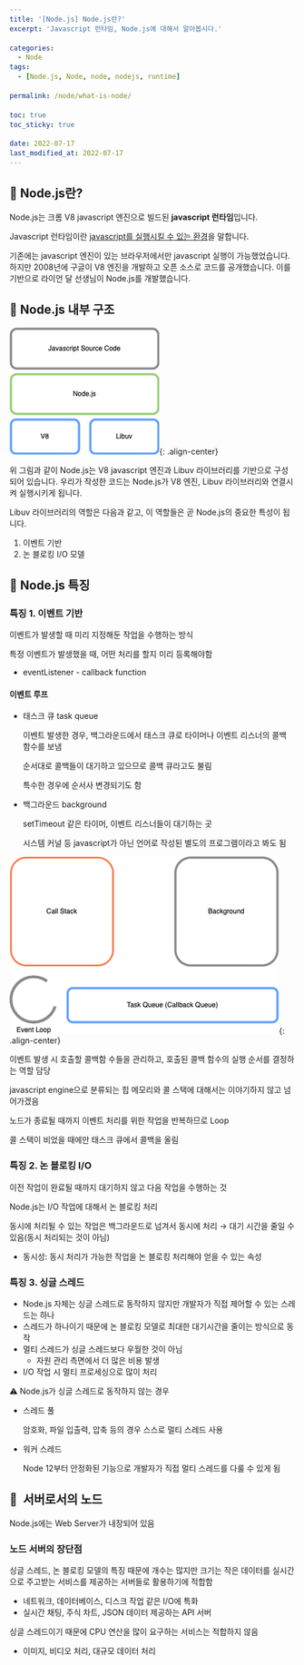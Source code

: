 ```yaml
---
title: '[Node.js] Node.js란?'
excerpt: 'Javascript 런타임, Node.js에 대해서 알아봅시다.'

categories:
  - Node
tags:
  - [Node.js, Node, node, nodejs, runtime]

permalink: /node/what-is-node/

toc: true
toc_sticky: true

date: 2022-07-17
last_modified_at: 2022-07-17
---
```


## 📌 Node.js란?

Node.js는 크롬 V8 javascript 엔진으로 빌드된 **javascript 런타임**입니다.

Javascript 런타임이란 <u>javascript를 실행시킬 수 있는 환경</u>을 말합니다.

기존에는 javascript 엔진이 있는 브라우저에서만 javascript 실행이 가능했었습니다. 하지만 2008년에 구글이 V8 엔진을 개발하고 오픈 소스로 코드를 공개했습니다. 이를 기반으로 라이언 달 선생님이 Node.js를 개발했습니다.

## 📌 Node.js 내부 구조

![eventloop_001.png](/assets/images/posts_img/node/eventloop_001.png){: .align-center}

위 그림과 같이 Node.js는 V8 javascript 엔진과 Libuv 라이브러리를 기반으로 구성되어 있습니다. 우리가 작성한 코드는 Node.js가  V8 엔진, Libuv 라이브러리와 연결시켜 실행시키게 됩니다.

Libuv 라이브러리의 역할은 다음과 같고, 이 역할들은 곧 Node.js의 중요한 특성이 됩니다.

1. 이벤트 기반
2. 논 블로킹 I/O 모델

## 📌 Node.js 특징

### 특징 1. 이벤트 기반

이벤트가 발생할 때 미리 지정해둔 작업을 수행하는 방식

특정 이벤트가 발생했을 때, 어떤 처리를 할지 미리 등록해야함

- eventListener - callback function

#### 이벤트 루프

- 태스크 큐 task queue

  이벤트 발생한 경우, 백그라운드에서 태스크 큐로 타이머나 이벤트 리스너의 콜백 함수를 보냄

  순서대로 콜백들이 대기하고 있으므로 콜백 큐라고도 불림

  특수한 경우에 순서사 변경되기도 함

- 백그라운드 background

  setTimeout 같은 타이머, 이벤트 리스너들이 대기하는 곳

  시스템 커널 등 javascript가 아닌 언어로 작성된 별도의 프로그램이라고 봐도 됨

![eventloop_000.png](/assets/images/posts_img/node/eventloop_000.png){: .align-center}

이벤트 발생 시 호출할 콜백함 수들을 관리하고, 호출된 콜백 함수의 실행 순서를 결정하는 역할 담당

javascript engine으로 분류되는 힙 메모리와 콜 스택에 대해서는 이야기하지 않고 넘어가겠음

노드가 종료될 때까지 이벤트 처리를 위한 작업을 반복하므로 Loop

콜 스택이 비었을 때에만 태스크 큐에서 콜백을 올림

### 특징 2. 논 블로킹 I/O

이전 작업이 완료될 때까지 대기하지 않고 다음 작업을 수행하는 것

Node.js는 I/O 작업에 대해서 논 블로킹 처리

동시에 처리될 수 있는 작업은 백그라운드로 넘겨서 동시에 처리 → 대기 시간을 줄일 수 있음(동시 처리되는 것이 아님)

- 동시성: 동시 처리가 가능한 작업을 논 블로킹 처리해야 얻을 수 있는 속성

### 특징 3. 싱글 스레드

- Node.js 자체는 싱글 스레드로 동작하지 않지만 개발자가 직접 제어할 수 있는 스레드는 하나
- 스레드가 하나이기 때문에 논 블로킹 모델로 최대한 대기시간을 줄이는 방식으로 동작
- 멀티 스레드가 싱글 스레드보다 우월한 것이 아님
  - 자원 관리 측면에서 더 많은 비용 발생
- I/O 작업 시 멀티 프로세싱으로 많이 처리

⚠️ Node.js가 싱글 스레드로 동작하지 않는 경우

- 스레드 풀

  암호화, 파일 입출력, 압축 등의 경우 스스로 멀티 스레드 사용

- 워커 스레드

  Node 12부터 안정화된 기능으로 개발자가 직접 멀티 스레드를 다룰 수 있게 됨

## 📌  서버로서의 노드

Node.js에는 Web Server가 내장되어 있음

### 노드 서버의 장단점

싱글 스레드, 논 블로킹 모델의 특징 때문에 개수는 많지만 크기는 작은 데이터를 실시간으로 주고받는 서비스를 제공하는 서버들로 활용하기에 적합함

- 네트워크, 데이터베이스, 디스크 작업 같은 I/O에 특화
- 실시간 채팅, 주식 차트, JSON 데이터 제공하는 API 서버

싱글 스레드이기 때문에 CPU 연산을 많이 요구하는 서비스는 적합하지 않음

- 이미지, 비디오 처리, 대규모 데이터 처리

